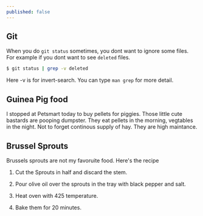 ```yaml
---
published: false
---
```

## Git

When you do `git status` sometimes, you dont want to ignore some files. For example if you dont want to see `deleted` files.

```bash
$ git status | grep -v deleted
```

Here -v is for invert-search. You can type `man grep` for more detail. 

## Guinea Pig food

I stopped at Petsmart today to buy pellets for piggies. Those little cute bastards are pooping dumpster. They eat pellets in the morning, vegtables in the night. Not to forget continous supply of hay. They are high maintance.


## Brussel Sprouts

Brussels sprouts are not my favoruite food. Here's the recipe 

1. Cut the Sprouts in half and discard the stem.

2. Pour olive oil over the sprouts in the tray with black pepper and salt.

3. Heat oven with 425 temperature.

4. Bake them for 20 minutes. 

